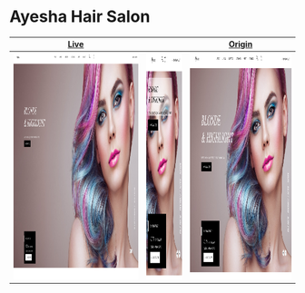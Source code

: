 [origin]: https://dribbble.com/shots/6872630-Ayesha-Hair-Salon-Template-Home-03

# Ayesha Hair Salon

|                                                                                                          [Live](https://RascalTwo.github.io/static-websites/6872630-Ayesha-Hair-Salon-Template-Home-03)                                                                                                           |                                                                                                                                                                                                                                                                                                               |                                                                                                                 [Origin](https://dribbble.com/shots/6872630-Ayesha-Hair-Salon-Template-Home-03)                                                                                                                 |
| :---------------------------------------------------------------------------------------------------------------------------------------------------------------------------------------------------------------------------------------------------------------------------------------------------------------: | :-----------------------------------------------------------------------------------------------------------------------------------------------------------------------------------------------------------------------------------------------------------------------------------------------------------: | :-------------------------------------------------------------------------------------------------------------------------------------------------------------------------------------------------------------------------------------------------------------------------------------------------------------: |
| <a href="https://raw.githubusercontent.com/RascalTwo/static-websites/assets/assets/6872630-Ayesha-Hair-Salon-Template-Home-03/1920x1080.webm"><img src="https://raw.githubusercontent.com/RascalTwo/static-websites/assets/assets/6872630-Ayesha-Hair-Salon-Template-Home-03/1920x1080.png" height="400px" /></a> | <a href="https://raw.githubusercontent.com/RascalTwo/static-websites/assets/assets/6872630-Ayesha-Hair-Salon-Template-Home-03/360x640.webm"><img src="https://raw.githubusercontent.com/RascalTwo/static-websites/assets/assets/6872630-Ayesha-Hair-Salon-Template-Home-03/360x640.png" height="400px" /></a> | <a href="https://raw.githubusercontent.com/RascalTwo/static-websites/assets/assets/6872630-Ayesha-Hair-Salon-Template-Home-03/1024x768.webm"><img src="https://raw.githubusercontent.com/RascalTwo/static-websites/assets/assets/6872630-Ayesha-Hair-Salon-Template-Home-03/1024x768.png" height="400px" /></a> |
